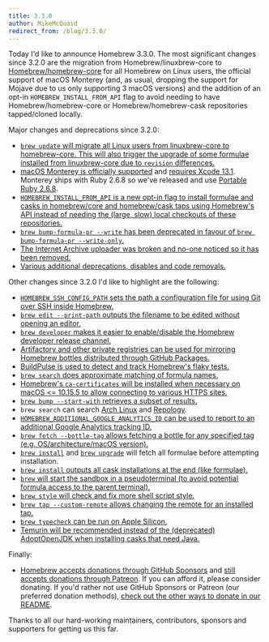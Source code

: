 ```yaml
---
title: 3.3.0
author: MikeMcQuaid
redirect_from: /blog/3.3.0/
---
```


Today I'd like to announce Homebrew 3.3.0. The most significant changes since 3.2.0 are the migration from Homebrew/linuxbrew-core to [Homebrew/homebrew-core](https://github.com/homebrew/homebrew-core) for all Homebrew on Linux users, the official support of macOS Monterey (and, as usual, dropping the support for Mojave due to us only supporting 3 macOS versions) and the addition of an opt-in `HOMEBREW_INSTALL_FROM_API` flag to avoid needing to have Homebrew/homebrew-core or Homebrew/homebrew-cask repositories tapped/cloned locally.

Major changes and deprecations since 3.2.0:

- [`brew update` will migrate all Linux users from linuxbrew-core to homebrew-core. This will also trigger the upgrade of some formulae installed from linuxbrew-core due to `revision` differences.](https://github.com/Homebrew/brew/pull/12248)
- [macOS Monterey is officially supported](https://github.com/Homebrew/brew/pull/12263) and [requires Xcode 13.1](https://github.com/Homebrew/brew/pull/12262). Monterey ships with Ruby 2.6.8 so we've released and use [Portable Ruby 2.6.8](https://github.com/Homebrew/brew/pull/12281).
- [`HOMEBREW_INSTALL_FROM_API` is a new opt-in flag to install formulae and casks in homebrew/core and homebrew/cask taps using Homebrew's API instead of needing the (large, slow) local checkouts of these repositories.](https://github.com/Homebrew/brew/pull/12305)
- [`brew bump-formula-pr --write` has been deprecated in favour of `brew bump-formula-pr --write-only`.](https://github.com/Homebrew/brew/pull/12223)
- [The Internet Archive uploader was broken and no-one noticed so it has been removed.](https://github.com/Homebrew/brew/pull/12130)
- [Various additional deprecations, disables and code removals.](https://github.com/Homebrew/brew/pull/12259)

Other changes since 3.2.0 I'd like to highlight are the following:

- [`HOMEBREW_SSH_CONFIG_PATH` sets the path a configuration file for using Git over SSH inside Homebrew.](https://github.com/Homebrew/brew/pull/12257)
- [`brew edit --print-path` outputs the filename to be edited without opening an editor.](https://github.com/Homebrew/brew/pull/12234)
- [`brew developer` makes it easier to enable/disable the Homebrew developer release channel.](https://github.com/Homebrew/brew/pull/11714)
- [Artifactory and other private registries can be used for mirroring Homebrew bottles distributed through GitHub Packages.](https://github.com/Homebrew/brew/pull/11766)
- [BuildPulse is used to detect and track Homebrew's flaky tests.](https://github.com/Homebrew/brew/pull/11578)
- [`brew search` does approximate matching of formula names.](https://github.com/Homebrew/brew/pull/11565)
- [Homebrew's `ca-certificates` will be installed when necessary on macOS <= 10.15.5 to allow connecting to various HTTPS sites.](https://github.com/Homebrew/brew/pull/12167)
- [`brew bump --start-with` retrieves a subset of results.](https://github.com/Homebrew/brew/pull/12121)
- `brew search` can search [Arch Linux](https://github.com/Homebrew/brew/pull/12255) and [Repology](https://github.com/Homebrew/brew/pull/11736).
- [`HOMEBREW_ADDITIONAL_GOOGLE_ANALYTICS_ID` can be used to report to an additional Google Analytics tracking ID.](https://github.com/Homebrew/brew/pull/12236)
- [`brew fetch --bottle-tag` allows fetching a bottle for any specified tag (e.g. OS/architecture/macOS version).](https://github.com/Homebrew/brew/pull/11691)
- [`brew install`](https://github.com/Homebrew/brew/pull/11963) and [`brew upgrade`](https://github.com/Homebrew/brew/pull/11940) will fetch all formulae before attempting installation.
- [`brew install` outputs all cask installations at the end (like formulae).](https://github.com/Homebrew/brew/pull/11966)
- [`brew` will start the sandbox in a pseudoterminal (to avoid potential formula access to the parent terminal).](https://github.com/Homebrew/brew/pull/11914)
- [`brew style` will check and fix more shell script style.](https://github.com/Homebrew/brew/pull/12044)
- [`brew tap --custom-remote` allows changing the remote for an installed tap.](https://github.com/Homebrew/brew/pull/12221)
- [`brew typecheck` can be run on Apple Silicon.](https://github.com/Homebrew/brew/pull/11845)
- [Temurin will be recommended instead of the (deprecated) AdoptOpenJDK when installing casks that need Java.](https://github.com/Homebrew/brew/pull/12287)

Finally:

- [Homebrew accepts donations through GitHub Sponsors](https://github.com/sponsors/Homebrew) and [still accepts donations through Patreon](https://www.patreon.com/homebrew). If you can afford it, please consider donating. If you'd rather not use GitHub Sponsors or Patreon (our preferred donation methods), [check out the other ways to donate in our README](https://github.com/Homebrew/brew/#donations).

Thanks to all our hard-working maintainers, contributors, sponsors and supporters for getting us this far.
